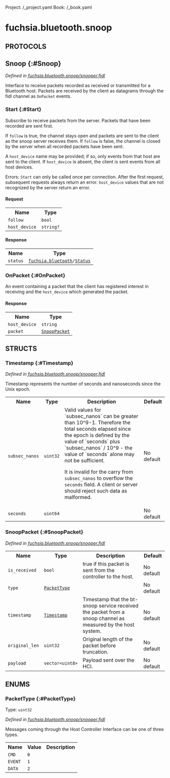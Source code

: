 Project: /_project.yaml
Book: /_book.yaml

# fuchsia.bluetooth.snoop


## **PROTOCOLS**

## Snoop {:#Snoop}
*Defined in [fuchsia.bluetooth.snoop/snooper.fidl](https://fuchsia.googlesource.com/fuchsia/+/master/sdk/fidl/fuchsia.bluetooth.snoop/snooper.fidl#48)*

 Interface to receive packets recorded as received or transmitted for a Bluetooth host.
 Packets are received by the client as datagrams through the fidl channel as `OnPacket`
 events.

### Start {:#Start}

 Subscribe to receive packets from the server. Packets that have been recorded are sent
 first.

 If `follow` is true, the channel stays open and packets are sent to the client as
 the snoop server receives them. If `follow` is false, the channel is closed by the server
 when all recorded packets have been sent.

 A `host_device` name may be provided; if so, only events from that host are sent to the client.
 If `host_device` is absent, the client is sent events from all host devices.

 Errors:
   `Start` can only be called once per connection. After the first request, subsequent requests
   always return an error.
   `host_device` values that are not recognized by the server return an error.

#### Request
<table>
    <tr><th>Name</th><th>Type</th></tr>
    <tr>
            <td><code>follow</code></td>
            <td>
                <code>bool</code>
            </td>
        </tr><tr>
            <td><code>host_device</code></td>
            <td>
                <code>string?</code>
            </td>
        </tr></table>


#### Response
<table>
    <tr><th>Name</th><th>Type</th></tr>
    <tr>
            <td><code>status</code></td>
            <td>
                <code><a class='link' href='../fuchsia.bluetooth/index.html'>fuchsia.bluetooth</a>/<a class='link' href='../fuchsia.bluetooth/index.html#Status'>Status</a></code>
            </td>
        </tr></table>

### OnPacket {:#OnPacket}

 An event containing a packet that the client has registered interest in receiving and the
 `host_device` which generated the packet.



#### Response
<table>
    <tr><th>Name</th><th>Type</th></tr>
    <tr>
            <td><code>host_device</code></td>
            <td>
                <code>string</code>
            </td>
        </tr><tr>
            <td><code>packet</code></td>
            <td>
                <code><a class='link' href='#SnoopPacket'>SnoopPacket</a></code>
            </td>
        </tr></table>



## **STRUCTS**

### Timestamp {:#Timestamp}
*Defined in [fuchsia.bluetooth.snoop/snooper.fidl](https://fuchsia.googlesource.com/fuchsia/+/master/sdk/fidl/fuchsia.bluetooth.snoop/snooper.fidl#10)*



 Timestamp represents the number of seconds and nanoseconds since the Unix epoch.


<table>
    <tr><th>Name</th><th>Type</th><th>Description</th><th>Default</th></tr><tr>
            <td><code>subsec_nanos</code></td>
            <td>
                <code>uint32</code>
            </td>
            <td> Valid values for `subsec_nanos` can be greater than 10^9-1. Therefore the total
 seconds elapsed since the epoch is defined by the value of `seconds` plus
 `subsec_nanos` / 10^9 - the value of `seconds` alone may not be sufficient.

 It is invalid for the carry from `subsec_nanos` to overflow the `seconds` field.
 A client or server should reject such data as malformed.
</td>
            <td>No default</td>
        </tr><tr>
            <td><code>seconds</code></td>
            <td>
                <code>uint64</code>
            </td>
            <td></td>
            <td>No default</td>
        </tr>
</table>

### SnoopPacket {:#SnoopPacket}
*Defined in [fuchsia.bluetooth.snoop/snooper.fidl](https://fuchsia.googlesource.com/fuchsia/+/master/sdk/fidl/fuchsia.bluetooth.snoop/snooper.fidl#31)*





<table>
    <tr><th>Name</th><th>Type</th><th>Description</th><th>Default</th></tr><tr>
            <td><code>is_received</code></td>
            <td>
                <code>bool</code>
            </td>
            <td> true if this packet is sent from the controller to the host.
</td>
            <td>No default</td>
        </tr><tr>
            <td><code>type</code></td>
            <td>
                <code><a class='link' href='#PacketType'>PacketType</a></code>
            </td>
            <td></td>
            <td>No default</td>
        </tr><tr>
            <td><code>timestamp</code></td>
            <td>
                <code><a class='link' href='#Timestamp'>Timestamp</a></code>
            </td>
            <td> Timestamp that the bt-snoop service received the packet from a snoop channel as measured
 by the host system.
</td>
            <td>No default</td>
        </tr><tr>
            <td><code>original_len</code></td>
            <td>
                <code>uint32</code>
            </td>
            <td> Original length of the packet before truncation.
</td>
            <td>No default</td>
        </tr><tr>
            <td><code>payload</code></td>
            <td>
                <code>vector&lt;uint8&gt;</code>
            </td>
            <td> Payload sent over the HCI.
</td>
            <td>No default</td>
        </tr>
</table>



## **ENUMS**

### PacketType {:#PacketType}
Type: <code>uint32</code>

*Defined in [fuchsia.bluetooth.snoop/snooper.fidl](https://fuchsia.googlesource.com/fuchsia/+/master/sdk/fidl/fuchsia.bluetooth.snoop/snooper.fidl#22)*

 Messages coming through the Host Controller Interface can be one of three types.


<table>
    <tr><th>Name</th><th>Value</th><th>Description</th></tr><tr>
            <td><code>CMD</code></td>
            <td><code>0</code></td>
            <td></td>
        </tr><tr>
            <td><code>EVENT</code></td>
            <td><code>1</code></td>
            <td></td>
        </tr><tr>
            <td><code>DATA</code></td>
            <td><code>2</code></td>
            <td></td>
        </tr></table>












